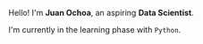 Hello! I'm **Juan Ochoa**, an aspiring **Data Scientist**.

I'm currently in the learning phase with `Python`.
